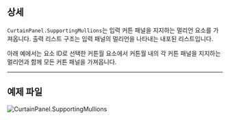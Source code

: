 ## 상세
`CurtainPanel.SupportingMullions`는 입력 커튼 패널을 지지하는 멀리언 요소를 가져옵니다. 출력 리스트 구조는 입력 패널의 멀리언을 나타내는 내포된 리스트입니다.

아래 예에서는 요소 ID로 선택한 커튼월 요소에서 커튼월 내의 각 커튼 패널을 지지하는 멀리언과 함께 모든 커튼 패널을 가져옵니다.
___
## 예제 파일

![CurtainPanel.SupportingMullions](./Revit.Elements.CurtainPanel.SupportingMullions_img.jpg)
